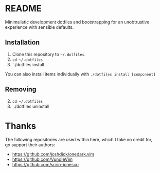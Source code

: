 # README

Minimalistic development dotfiles and bootstrapping for an unobtrustive experience with sensible defaults.

## Installation

1. Clone this repository to `~/.dotfiles`.
2. `cd ~/.dotfiles`
3. `./dotfiles install

You can also install items individually with `./dotfiles install [component]`

## Removing

2. `cd ~/.dotfiles`
3. `./dotfiles uninstall

# Thanks

The following repositories are used within here, which I take no credit for, go support their authors:

- https://github.com/joshdick/onedark.vim
- https://github.com/VundleVim
- https://github.com/sorin-ionescu
